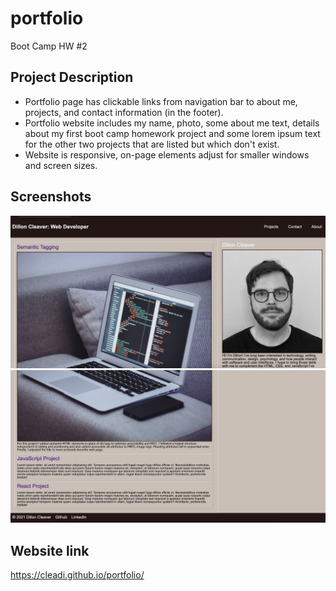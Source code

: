 # portfolio
Boot Camp HW #2

## Project Description

- Portfolio page has clickable links from navigation bar to about me, projects, and contact information (in the footer).
- Portfolio website includes my name, photo, some about me text, details about my first boot camp homework project and some lorem ipsum text for the other two projects that are listed but which don't exist.
- Website is responsive, on-page elements adjust for smaller windows and screen sizes.

## Screenshots
![dillon-cleaver-portfolio](assets/images/dillon-cleaver-portfolio-01.jpg)
![dillon-cleaver-portfolio](assets/images/dillon-cleaver-portfolio-02.jpg)

## Website link
https://cleadi.github.io/portfolio/